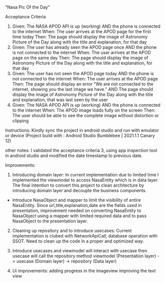"Nasa Pic Of the Day"

Acceptance Criteria
1. Given: The NASA APOD API is up (working) AND the phone is connected to the internet When:
The user arrives at the APOD page for the first time today Then: The page should display the
image of Astronomy Picture of the Day along with the title and explanation, for that day
2. Given: The user has already seen the APOD page once AND the phone is not connected to
the internet When: The user arrives at the APOD page on the same day Then: The page
should display the image of Astronomy Picture of the Day along with the title and explanation,
for that day
3. Given: The user has not seen the APOD page today AND the phone is not connected to the
internet When: The user arrives at the APOD page Then: The page should display an error
"We are not connected to the internet, showing you the last image we have." AND The page
should display the image of Astronomy Picture of the Day along with the title and explanation,
that was last seen by the user
4. Given: The NASA APOD API is up (working) AND the phone is connected to the internet When:
The APOD image loads fully on the screen Then: The user should be able to see the complete
image without distortion or clipping

Instructions:
Kindly sync the project in android studio and run with emulator or device
(Project build with : Android Studio Bumblebee | 2021.1.1 Canary 12)

other notes:
I validated the acceptance criteria 3, using app inspection tool in android studio and modified the date timestamp to previous date.


Improvements:
1) Introducing domain layer:
In current implementation due to limited time I implemented the viewmodel to access NasaEntity which is in data layer. 
The final intention to convert this project to clean architecture by introducing domain layer and decouple the business components.
* Introduce NasaObject and mapper to limit the visibility of entire NasaEntity. 
Since url,title,explanation,date are the fields used in presentation, improvement needed on converting NasaEntity to NasaObject using a mapper with limited required data and to pass NasaObject to the presentation layer.
  
2) Cleaning up repository and to introduce usecases:
Current implementation is clubed with NetworkApiCall, database operation with SSOT.
Need to clean up the code in a proper and optimized way.

3) Introduce usecases and viewmodel will interact with usecase then usecase will call the repository method
viewmodel (Presentation layer) -> usecase (Domain layer) -> repository (Data layer)

4) Ui improvements:
adding progress in the imageview
improving the text view

